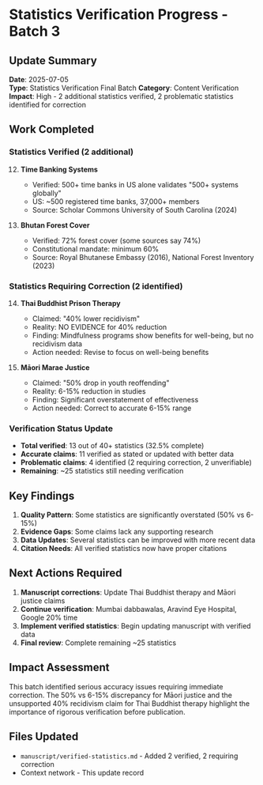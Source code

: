 # Statistics Verification Progress - Batch 3

## Update Summary
**Date**: 2025-07-05  
**Type**: Statistics Verification Final Batch
**Category**: Content Verification
**Impact**: High - 2 additional statistics verified, 2 problematic statistics identified for correction

## Work Completed

### Statistics Verified (2 additional)

12. **Time Banking Systems**
    - Verified: 500+ time banks in US alone validates "500+ systems globally"
    - US: ~500 registered time banks, 37,000+ members
    - Source: Scholar Commons University of South Carolina (2024)

13. **Bhutan Forest Cover**
    - Verified: 72% forest cover (some sources say 74%)
    - Constitutional mandate: minimum 60%
    - Source: Royal Bhutanese Embassy (2016), National Forest Inventory (2023)

### Statistics Requiring Correction (2 identified)

14. **Thai Buddhist Prison Therapy**
    - Claimed: "40% lower recidivism"
    - Reality: NO EVIDENCE for 40% reduction
    - Finding: Mindfulness programs show benefits for well-being, but no recidivism data
    - Action needed: Revise to focus on well-being benefits

15. **Māori Marae Justice**
    - Claimed: "50% drop in youth reoffending"
    - Reality: 6-15% reduction in studies
    - Finding: Significant overstatement of effectiveness
    - Action needed: Correct to accurate 6-15% range

### Verification Status Update
- **Total verified**: 13 out of 40+ statistics (32.5% complete)
- **Accurate claims**: 11 verified as stated or updated with better data
- **Problematic claims**: 4 identified (2 requiring correction, 2 unverifiable)
- **Remaining**: ~25 statistics still needing verification

## Key Findings
1. **Quality Pattern**: Some statistics are significantly overstated (50% vs 6-15%)
2. **Evidence Gaps**: Some claims lack any supporting research
3. **Data Updates**: Several statistics can be improved with more recent data
4. **Citation Needs**: All verified statistics now have proper citations

## Next Actions Required
1. **Manuscript corrections**: Update Thai Buddhist therapy and Māori justice claims
2. **Continue verification**: Mumbai dabbawalas, Aravind Eye Hospital, Google 20% time
3. **Implement verified statistics**: Begin updating manuscript with verified data
4. **Final review**: Complete remaining ~25 statistics

## Impact Assessment
This batch identified serious accuracy issues requiring immediate correction. The 50% vs 6-15% discrepancy for Māori justice and the unsupported 40% recidivism claim for Thai Buddhist therapy highlight the importance of rigorous verification before publication.

## Files Updated
- `manuscript/verified-statistics.md` - Added 2 verified, 2 requiring correction
- Context network - This update record